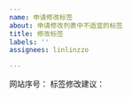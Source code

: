 ```yaml
---
name: 申请修改标签
about: 申请修改列表中不适宜的标签
title: 修改标签
labels: ''
assignees: linlinzzo

---
```


网站序号：
标签修改建议：
